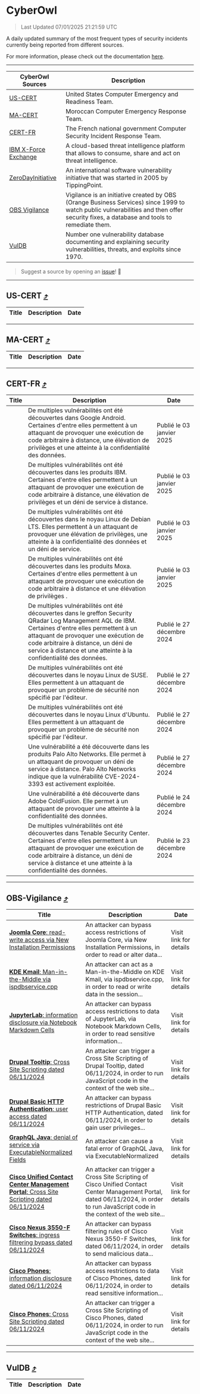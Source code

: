 
 <div id='top'></div>

# CyberOwl

 > Last Updated 07/01/2025 21:21:59 UTC
 
 A daily updated summary of the most frequent types of security incidents currently being reported from different sources.
 
 For more information, please check out the documentation [here](./docs/README.md).
 
 ---
 |CyberOwl Sources|Description|
 |---|---|
 |[US-CERT](#us-cert-arrow_heading_up)|United States Computer Emergency and Readiness Team.|
 |[MA-CERT](#ma-cert-arrow_heading_up)|Moroccan Computer Emergency Response Team.|
 |[CERT-FR](#cert-fr-arrow_heading_up)|The French national government Computer Security Incident Response Team.|
 |[IBM X-Force Exchange](#ibmcloud-arrow_heading_up)|A cloud-based threat intelligence platform that allows to consume, share and act on threat intelligence.|
 |[ZeroDayInitiative](#zerodayinitiative-arrow_heading_up)|An international software vulnerability initiative that was started in 2005 by TippingPoint.|
 |[OBS Vigilance](#obs-vigilance-arrow_heading_up)|Vigilance is an initiative created by OBS (Orange Business Services) since 1999 to watch public vulnerabilities and then offer security fixes, a database and tools to remediate them.|
 |[VulDB](#vuldb-arrow_heading_up)|Number one vulnerability database documenting and explaining security vulnerabilities, threats, and exploits since 1970.|
 
 > Suggest a source by opening an [issue](https://github.com/karimhabush/cyberowl/issues)! :raised_hands:
 ---

## US-CERT [:arrow_heading_up:](#cyberowl)

 |Title|Description|Date|
 |---|---|---|
 
 ---

## MA-CERT [:arrow_heading_up:](#cyberowl)

 |Title|Description|Date|
 |---|---|---|
 
 ---

## CERT-FR [:arrow_heading_up:](#cyberowl)

 |Title|Description|Date|
 |---|---|---|
 |[](https://www.cert.ssi.gouv.fr/avis/CERTFR-2025-AVI-0004/)|De multiples vulnérabilités ont été découvertes dans Google Android. Certaines d'entre elles permettent à un attaquant de provoquer une exécution de code arbitraire à distance, une élévation de privilèges et une atteinte à la confidentialité des données.|Publié le 03 janvier 2025|
 |[](https://www.cert.ssi.gouv.fr/avis/CERTFR-2025-AVI-0003/)|De multiples vulnérabilités ont été découvertes dans les produits IBM. Certaines d'entre elles permettent à un attaquant de provoquer une exécution de code arbitraire à distance, une élévation de privilèges et un déni de service à distance.|Publié le 03 janvier 2025|
 |[](https://www.cert.ssi.gouv.fr/avis/CERTFR-2025-AVI-0002/)|De multiples vulnérabilités ont été découvertes dans le noyau Linux de Debian LTS. Elles permettent à un attaquant de provoquer une élévation de privilèges, une atteinte à la confidentialité des données et un déni de service.|Publié le 03 janvier 2025|
 |[](https://www.cert.ssi.gouv.fr/avis/CERTFR-2025-AVI-0001/)|De multiples vulnérabilités ont été découvertes dans les produits Moxa. Certaines d'entre elles permettent à un attaquant de provoquer une exécution de code arbitraire à distance et une élévation de privilèges .|Publié le 03 janvier 2025|
 |[](https://www.cert.ssi.gouv.fr/avis/CERTFR-2024-AVI-1110/)|De multiples vulnérabilités ont été découvertes dans le greffon Security QRadar Log Management AQL de IBM. Certaines d'entre elles permettent à un attaquant de provoquer une exécution de code arbitraire à distance, un déni de service à distance et une atteinte à la confidentialité des données.|Publié le 27 décembre 2024|
 |[](https://www.cert.ssi.gouv.fr/avis/CERTFR-2024-AVI-1109/)|De multiples vulnérabilités ont été découvertes dans le noyau Linux de SUSE. Elles permettent à un attaquant de provoquer un problème de sécurité non spécifié par l'éditeur.|Publié le 27 décembre 2024|
 |[](https://www.cert.ssi.gouv.fr/avis/CERTFR-2024-AVI-1108/)|De multiples vulnérabilités ont été découvertes dans le noyau Linux d'Ubuntu. Elles permettent à un attaquant de provoquer un problème de sécurité non spécifié par l'éditeur.|Publié le 27 décembre 2024|
 |[](https://www.cert.ssi.gouv.fr/avis/CERTFR-2024-AVI-1107/)|Une vulnérabilité a été découverte dans les produits Palo Alto Networks. Elle permet à un attaquant de provoquer un déni de service à distance. Palo Alto Networks indique que la vulnérabilité CVE-2024-3393 est activement exploitée.|Publié le 27 décembre 2024|
 |[](https://www.cert.ssi.gouv.fr/avis/CERTFR-2024-AVI-1106/)|Une vulnérabilité a été découverte dans Adobe ColdFusion. Elle permet à un attaquant de provoquer une atteinte à la confidentialité des données.|Publié le 24 décembre 2024|
 |[](https://www.cert.ssi.gouv.fr/avis/CERTFR-2024-AVI-1105/)|De multiples vulnérabilités ont été découvertes dans Tenable Security Center. Certaines d'entre elles permettent à un attaquant de provoquer une exécution de code arbitraire à distance, un déni de service à distance et une atteinte à la confidentialité des données.|Publié le 23 décembre 2024|
 
 ---

## OBS-Vigilance [:arrow_heading_up:](#cyberowl)

 |Title|Description|Date|
 |---|---|---|
 |[<a href="https://vigilance.fr/vulnerability/Joomla-Core-read-write-access-via-New-Installation-Permissions-45561" class="noirorange"><b>Joomla Core</b>: read-write access via New Installation Permissions</a>](https://vigilance.fr/vulnerability/Joomla-Core-read-write-access-via-New-Installation-Permissions-45561)|An attacker can bypass access restrictions of Joomla Core, via New Installation Permissions, in order to read or alter data...|Visit link for details|
 |[<a href="https://vigilance.fr/vulnerability/KDE-Kmail-Man-in-the-Middle-via-ispdbservice-cpp-45558" class="noirorange"><b>KDE Kmail</b>: Man-in-the-Middle via ispdbservice.cpp</a>](https://vigilance.fr/vulnerability/KDE-Kmail-Man-in-the-Middle-via-ispdbservice-cpp-45558)|An attacker can act as a Man-in-the-Middle on KDE Kmail, via ispdbservice.cpp, in order to read or write data in the session...|Visit link for details|
 |[<a href="https://vigilance.fr/vulnerability/JupyterLab-information-disclosure-via-Notebook-Markdown-Cells-45557" class="noirorange"><b>JupyterLab</b>: information disclosure via Notebook Markdown Cells</a>](https://vigilance.fr/vulnerability/JupyterLab-information-disclosure-via-Notebook-Markdown-Cells-45557)|An attacker can bypass access restrictions to data of JupyterLab, via Notebook Markdown Cells, in order to read sensitive information...|Visit link for details|
 |[<a href="https://vigilance.fr/vulnerability/Drupal-Tooltip-Cross-Site-Scripting-dated-06-11-2024-45555" class="noirorange"><b>Drupal Tooltip</b>: Cross Site Scripting dated 06/11/2024</a>](https://vigilance.fr/vulnerability/Drupal-Tooltip-Cross-Site-Scripting-dated-06-11-2024-45555)|An attacker can trigger a Cross Site Scripting of Drupal Tooltip, dated 06/11/2024, in order to run JavaScript code in the context of the web site...|Visit link for details|
 |[<a href="https://vigilance.fr/vulnerability/Drupal-Basic-HTTP-Authentication-user-access-dated-06-11-2024-45554" class="noirorange"><b>Drupal Basic HTTP Authentication</b>: user access dated 06/11/2024</a>](https://vigilance.fr/vulnerability/Drupal-Basic-HTTP-Authentication-user-access-dated-06-11-2024-45554)|An attacker can bypass restrictions of Drupal Basic HTTP Authentication, dated 06/11/2024, in order to gain user privileges...|Visit link for details|
 |[<a href="https://vigilance.fr/vulnerability/GraphQL-Java-denial-of-service-via-ExecutableNormalizedFields-45553" class="noirorange"><b>GraphQL Java</b>: denial of service via ExecutableNormalized<wbr>Fields</wbr></a>](https://vigilance.fr/vulnerability/GraphQL-Java-denial-of-service-via-ExecutableNormalizedFields-45553)|An attacker can cause a fatal error of GraphQL Java, via ExecutableNormalized|Visit link for details|
 |[<a href="https://vigilance.fr/vulnerability/Cisco-Unified-Contact-Center-Management-Portal-Cross-Site-Scripting-dated-06-11-2024-45552" class="noirorange"><b>Cisco Unified Contact Center Management Portal</b>: Cross Site Scripting dated 06/11/2024</a>](https://vigilance.fr/vulnerability/Cisco-Unified-Contact-Center-Management-Portal-Cross-Site-Scripting-dated-06-11-2024-45552)|An attacker can trigger a Cross Site Scripting of Cisco Unified Contact Center Management Portal, dated 06/11/2024, in order to run JavaScript code in the context of the web site...|Visit link for details|
 |[<a href="https://vigilance.fr/vulnerability/Cisco-Nexus-3550-F-Switches-ingress-filtrering-bypass-dated-06-11-2024-45551" class="noirorange"><b>Cisco Nexus 3550-F Switches</b>: ingress filtrering bypass dated 06/11/2024</a>](https://vigilance.fr/vulnerability/Cisco-Nexus-3550-F-Switches-ingress-filtrering-bypass-dated-06-11-2024-45551)|An attacker can bypass filtering rules of Cisco Nexus 3550-F Switches, dated 06/11/2024, in order to send malicious data...|Visit link for details|
 |[<a href="https://vigilance.fr/vulnerability/Cisco-Phones-information-disclosure-dated-06-11-2024-45550" class="noirorange"><b>Cisco Phones</b>: information disclosure dated 06/11/2024</a>](https://vigilance.fr/vulnerability/Cisco-Phones-information-disclosure-dated-06-11-2024-45550)|An attacker can bypass access restrictions to data of Cisco Phones, dated 06/11/2024, in order to read sensitive information...|Visit link for details|
 |[<a href="https://vigilance.fr/vulnerability/Cisco-Phones-Cross-Site-Scripting-dated-06-11-2024-45549" class="noirorange"><b>Cisco Phones</b>: Cross Site Scripting dated 06/11/2024</a>](https://vigilance.fr/vulnerability/Cisco-Phones-Cross-Site-Scripting-dated-06-11-2024-45549)|An attacker can trigger a Cross Site Scripting of Cisco Phones, dated 06/11/2024, in order to run JavaScript code in the context of the web site...|Visit link for details|
 
 ---

## VulDB [:arrow_heading_up:](#cyberowl)

 |Title|Description|Date|
 |---|---|---|
 